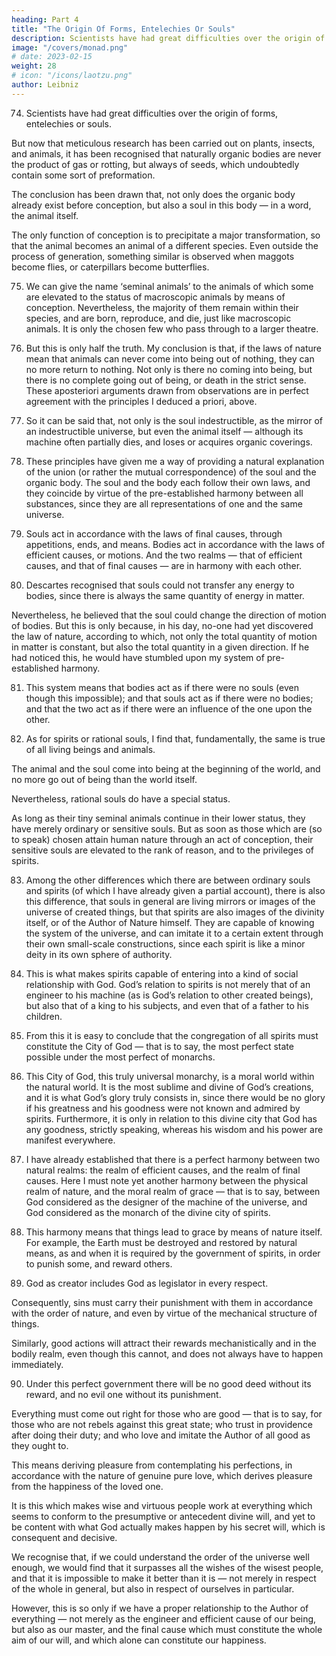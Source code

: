 ```yaml
---
heading: Part 4
title: "The Origin Of Forms, Entelechies Or Souls"
description: Scientists have had great difficulties over the origin of forms, entelechies or souls
image: "/covers/monad.png"
# date: 2023-02-15
weight: 28
# icon: "/icons/laotzu.png"
author: Leibniz
---
```



74. Scientists have had great difficulties over the origin of forms, entelechies or souls.

But now that meticulous research has been carried out on plants, insects, and animals, it has been recognised that naturally organic bodies are never the product of gas or rotting, but always of seeds, which undoubtedly contain some sort of preformation.

The conclusion has been drawn that, not only does the organic body already exist before conception, but also a soul in this body — in a word, the animal itself.

The only function of conception is to precipitate a major transformation, so that the animal becomes an animal of a different species. Even outside the process of generation, something similar is observed when maggots become flies, or caterpillars become butterflies.

75. We can give the name ‘seminal animals’ to the animals of which some are elevated to the status of macroscopic animals by means of conception. Nevertheless, the majority of them remain within their species, and are born, reproduce, and die, just like macroscopic animals. It is only the chosen few who pass through to a larger theatre.

76. But this is only half the truth. My conclusion is that, if the laws of nature mean that animals can never come into being out of nothing, they can no more return to nothing. Not only is there no coming into being, but there is no complete going out of being, or death in the strict sense. These aposteriori arguments drawn from observations are in perfect agreement with the principles I deduced a priori, above.

77. So it can be said that, not only is the soul indestructible, as the mirror of an indestructible universe, but even the animal itself — although its machine often partially dies, and loses or acquires organic coverings.

78. These principles have given me a way of providing a natural explanation of the union (or rather the mutual correspondence) of the soul and the organic body. The soul and the body each follow their own laws, and they coincide by virtue of the pre-established harmony between all substances, since they are all representations of one and the same universe.

79. Souls act in accordance with the laws of final causes, through appetitions, ends, and means. Bodies act in accordance with the laws of efficient causes, or motions. And the two realms — that of efficient causes, and that of final causes — are in harmony with each other.

80. Descartes recognised that souls could not transfer any energy to bodies, since there is always the same quantity of energy in matter. 

Nevertheless, he believed that the soul could change the direction of motion of bodies. But this is only because, in his day, no-one had yet discovered the law of nature, according to which, not only the total quantity of motion in matter is constant, but also the total quantity in a given direction. If he had noticed this, he would have stumbled upon my system of pre-established harmony.

81. This system means that bodies act as if there were no souls (even though this impossible); and that souls act as if there were no bodies; and that the two act as if there were an influence of the one upon the other.

82. As for spirits or rational souls, I find that, fundamentally, the same is true of all living beings and animals. 

The animal and the soul come into being at the beginning of the world, and no more go out of being than the world itself. 

Nevertheless, rational souls do have a special status. 

As long as their tiny seminal animals continue in their lower status, they have merely ordinary or sensitive souls. But as soon as those which are (so to speak) chosen attain human nature through an act of conception, their sensitive souls are elevated to the rank of reason, and to the privileges of spirits.

83. Among the other differences which there are between ordinary souls and spirits (of which I have already given a partial account), there is also this difference, that souls in general are living mirrors or images of the universe of created things, but that spirits are also images of the divinity itself, or of the Author of Nature himself. They are capable of knowing the system of the universe, and can imitate it to a certain extent through their own small-scale constructions, since each spirit is like a minor deity in its own sphere of authority.

84. This is what makes spirits capable of entering into a kind of social relationship with God. God’s relation to spirits is not merely that of an engineer to his machine (as is God’s relation to other created beings), but also that of a king to his subjects, and even that of a father to his children.

85. From this it is easy to conclude that the congregation of all spirits must constitute the City of God — that is to say, the most perfect state possible under the most perfect of monarchs.

86. This City of God, this truly universal monarchy, is a moral world within the natural world. It is the most sublime and divine of God’s creations, and it is what God’s glory truly consists in, since there would be no glory if his greatness and his goodness were not known and admired by spirits. Furthermore, it is only in relation to this divine city that God has any goodness, strictly speaking, whereas his wisdom and his power are manifest everywhere.

87. I have already established that there is a perfect harmony between two natural realms: the realm of efficient causes, and the realm of final causes. Here I must note yet another harmony between the physical realm of nature, and the moral realm of grace — that is to say, between God considered as the designer of the machine of the universe, and God considered as the monarch of the divine city of spirits.

88. This harmony means that things lead to grace by means of nature itself. For example, the Earth must be destroyed and restored by natural means, as and when it is required by the government of spirits, in order to punish some, and reward others.

89. God as creator includes God as legislator in every respect.

Consequently, sins must carry their punishment with them in accordance with the order of nature, and even by virtue of the mechanical structure of things. 

Similarly, good actions will attract their rewards mechanistically and in the bodily realm, even though this cannot, and does not always have to happen immediately.

90. Under this perfect government there will be no good deed without its reward, and no evil one without its punishment.

Everything must come out right for those who are good — that is to say, for those who are not rebels against this great state; who trust in providence after doing their duty; and who love and imitate the Author of all good as they ought to. 

This means deriving pleasure from contemplating his perfections, in accordance with the nature of genuine pure love, which derives pleasure from the happiness of the loved one. 

It is this which makes wise and virtuous people work at everything which seems to conform to the presumptive or antecedent divine will, and yet to be content with what God actually makes happen by his secret will, which is consequent and decisive.

We recognise that, if we could understand the order of the universe well enough, we would find that it surpasses all the wishes of the wisest people, and that it is impossible to make it better than it is — not merely in respect of the whole in general, but also in respect of ourselves in particular. 

However, this is so only if we have a proper relationship to the Author of everything — not merely as the engineer and efficient cause of our being, but also as our master, and the final cause which must constitute the whole aim of our will, and which alone can constitute our happiness.
